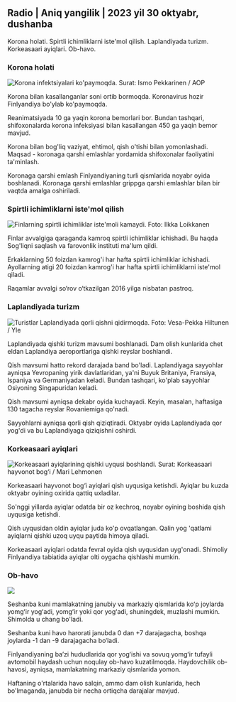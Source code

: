 ## Radio \| Aniq yangilik \| 2023 yil 30 oktyabr, dushanba

Korona holati. Spirtli ichimliklarni iste'mol qilish. Laplandiyada turizm. Korkeasaari ayiqlari. Ob-havo.

### Korona holati

![Korona infektsiyalari ko'paymoqda. Surat: Ismo Pekkarinen / AOP](https://images.cdn.yle.fi/image/upload/c_crop,h_1992,w_3543,x_0,y_232/ar_1.7777777777777777,c_fill,g_faces,w_17/d_10/dq_auto:eco/f_auto/fl_lossy/v1698673937/39-1193332653fb40a9c4a2)

Korona bilan kasallanganlar soni ortib bormoqda. Koronavirus hozir Finlyandiya bo'ylab ko'paymoqda.

Reanimatsiyada 10 ga yaqin korona bemorlari bor. Bundan tashqari, shifoxonalarda korona infeksiyasi bilan kasallangan 450 ga yaqin bemor mavjud.

Korona bilan bog'liq vaziyat, ehtimol, qish o'tishi bilan yomonlashadi. Maqsad - koronaga qarshi emlashlar yordamida shifoxonalar faoliyatini ta'minlash.

Koronaga qarshi emlash Finlyandiyaning turli qismlarida noyabr oyida boshlanadi. Koronaga qarshi emlashlar grippga qarshi emlashlar bilan bir vaqtda amalga oshiriladi.

### Spirtli ichimliklarni iste'mol qilish

![Finlarning spirtli ichimliklar iste'moli kamaydi. Foto: Ilkka Loikkanen](https://images.cdn.yle.fi/image/upload/c_crop,h_2160,w_3840,x_0,y_325/ar_1.777777777777777,c_fill,g_faces,h_6710/pr_au/d,eco/f_auto/fl_lossy/v1682602904/39-1105424644a7b35b4046)

Finlar avvalgiga qaraganda kamroq spirtli ichimliklar ichishadi. Bu haqda Sog'liqni saqlash va farovonlik instituti ma'lum qildi.

Erkaklarning 50 foizdan kamrog'i har hafta spirtli ichimliklar ichishadi. Ayollarning atigi 20 foizdan kamrog'i har hafta spirtli ichimliklarni iste'mol qiladi.

Raqamlar avvalgi so‘rov o‘tkazilgan 2016 yilga nisbatan pastroq.

### Laplandiyada turizm

![Turistlar Laplandiyada qorli qishni qidirmoqda. Foto: Vesa-Pekka Hiltunen / Yle](https://images.cdn.yle.fi/image/upload/c_crop,h_3375,w_6000,x_0,y_473/ar_1.777777777777777,c_fill,g_faces/g_610,0/q_auto:eco/f_auto/fl_lossy/v1673250132/39-105687963bbc441bd57b)

Laplandiyada qishki turizm mavsumi boshlanadi. Dam olish kunlarida chet eldan Laplandiya aeroportlariga qishki reyslar boshlandi.

Qish mavsumi hatto rekord darajada band bo'ladi. Laplandiyaga sayyohlar ayniqsa Yevropaning yirik davlatlaridan, ya'ni Buyuk Britaniya, Fransiya, Ispaniya va Germaniyadan keladi. Bundan tashqari, ko'plab sayyohlar Osiyoning Singapuridan keladi.

Qish mavsumi ayniqsa dekabr oyida kuchayadi. Keyin, masalan, haftasiga 130 tagacha reyslar Rovaniemiga qo'nadi.

Sayyohlarni ayniqsa qorli qish qiziqtiradi. Oktyabr oyida Laplandiyada qor yog'di va bu Laplandiyaga qiziqishni oshirdi.

### Korkeasaari ayiqlari

![Korkeasaari ayiqlarining qishki uyqusi boshlandi. Surat: Korkeasaari hayvonot bog‘i / Mari Lehmonen](https://images.cdn.yle.fi/image/upload/c_crop,h_3239,w_5759,x_0,y_0/ar_1.777777777777777,c_fill,g_faces/_601d,/q_auto:eco/f_auto/fl_lossy/v1698664391/39-1193141653f687431ff4)

Korkeasaari hayvonot bog‘i ayiqlari qish uyqusiga ketishdi. Ayiqlar bu kuzda oktyabr oyining oxirida qattiq uxladilar.

So'nggi yillarda ayiqlar odatda bir oz kechroq, noyabr oyining boshida qish uyqusiga ketishdi.

Qish uyqusidan oldin ayiqlar juda ko'p ovqatlangan. Qalin yog 'qatlami ayiqlarni qishki uzoq uyqu paytida himoya qiladi.

Korkeasaari ayiqlari odatda fevral oyida qish uyqusidan uyg'onadi. Shimoliy Finlyandiya tabiatida ayiqlar olti oygacha qishlashi mumkin.

### Ob-havo

![](https://images.cdn.yle.fi/image/upload/c_crop,h_1080,w_1919,x_0,y_0/ar_1.7777777777777777,c_fill,g_faces,h_675,w_1200/eq/eqf_auto/fl_lossy/v1698681609/39-1193390653fd2ed08682)

Seshanba kuni mamlakatning janubiy va markaziy qismlarida koʻp joylarda yomgʻir yogʻadi, yomgʻir yoki qor yogʻadi, shuningdek, muzlashi mumkin. Shimolda u chang bo'ladi.

Seshanba kuni havo harorati janubda 0 dan +7 darajagacha, boshqa joylarda -1 dan -9 darajagacha bo‘ladi.

Finlyandiyaning baʼzi hududlarida qor yogʻishi va sovuq yomgʻir tufayli avtomobil haydash uchun noqulay ob-havo kuzatilmoqda. Haydovchilik ob-havosi, ayniqsa, mamlakatning markaziy qismlarida yomon.

Haftaning o'rtalarida havo salqin, ammo dam olish kunlarida, hech bo'lmaganda, janubda bir necha ortiqcha darajalar mavjud.
